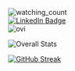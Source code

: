 <img src="https://komarev.com/ghpvc/?username=fusiandrea28&color=brightgreen" alt="watching_count" />
<div id="badges">
  <a href="https://www.linkedin.com/in/andrea-fusi-me/">
    <img src="https://img.shields.io/badge/LinkedIn-blue?style=for-the-badge&logo=linkedin&logoColor=white" alt="LinkedIn Badge"/>
  </a>
</div>
<img src="https://github-readme-stats.vercel.app/api/top-langs?username=fusiandrea28&show_icons=true&locale=en&layout=compact&theme=chartreuse-dark" alt="ovi" />

![Overall Stats](https://github-readme-stats.vercel.app/api?fusiandrea28=laxmena&count_private=true&show_icons=true&hide=contribs)

[![GitHub Streak](http://github-readme-streak-stats.herokuapp.com?user=fusiandrea28&theme=dark&background=000000)](https://git.io/streak-stats)
